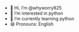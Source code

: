 - 👋 Hi, I’m @whyworry825
- 👀 I’m interested in python
- 🌱 I’m currently learning python
- 😄 Pronouns: English

<!---
whyworry825/whyworry825 is a ✨ special ✨ repository because its `README.md` (this file) appears on your GitHub profile.
You can click the Preview link to take a look at your changes.
--->
